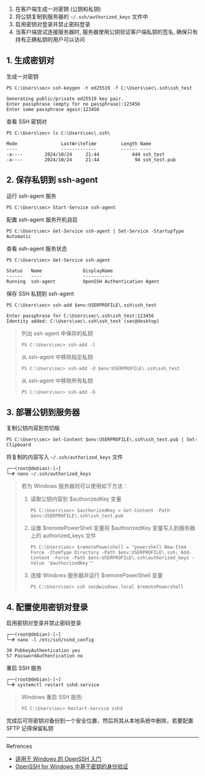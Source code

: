 1. 在客户端生成一对密钥 (公钥和私钥)
2. 将公钥复制到服务器的 `~/.ssh/authorized_keys` 文件中
3. 启用密钥对登录并禁止密码登录
4. 当客户端尝试连接服务器时, 服务器使用公钥验证客户端私钥的签名, 确保只有持有正确私钥的用户可以访问

## 1. 生成密钥对

生成一对密钥

```
PS C:\Users\sec> ssh-keygen -t ed25519 -f C:\Users\sec\.ssh\ssh_test
```

```
Generating public/private ed25519 key pair.
Enter passphrase (empty for no passphrase):123456
Enter same passphrase again:123456
```

查看 SSH 密钥对

```
PS C:\Users\sec> ls C:\Users\sec\.ssh\
```

```
Mode                LastWriteTime         Length Name
----                -------------         ------ ----
-a----        2024/10/24     21:44            444 ssh_test
-a----        2024/10/24     21:44             94 ssh_test.pub
```

## 2. 保存私钥到 ssh-agent

运行 ssh-agent 服务

```
PS C:\Users\sec> Start-Service ssh-agent
```

配置 ssh-agent 服务开机自启

```
PS C:\Users\sec> Get-Service ssh-agent | Set-Service -StartupType Automatic
```

查看 ssh-agent 服务状态

```
PS C:\Users\sec> Get-Service ssh-agent
```

```
Status   Name               DisplayName
------   ----               -----------
Running  ssh-agent          OpenSSH Authentication Agent
```

保存 SSH 私钥到 ssh-agent

```
PS C:\Users\sec> ssh-add $env:USERPROFILE\.ssh\ssh_test
```

```
Enter passphrase for C:\Users\sec\.ssh\ssh_test:123456
Identity added: C:\Users\sec\.ssh\ssh_test (sec@desktop)
```

> 列出 ssh-agent 中保存的私钥
>
> ```
> PS C:\Users\sec> ssh-add -l
> ```
>
> 从 ssh-agent 中移除指定私钥
>
> ```
> PS C:\Users\sec> ssh-add -d $env:USERPROFILE\.ssh\ssh_test
> ```
>
> 从 ssh-agent 中移除所有私钥
>
> ```
> PS C:\Users\sec> ssh-add -D
> ```

## 3. 部署公钥到服务器

复制公钥内容到剪切板

```
PS C:\Users\sec> Get-Content $env:USERPROFILE\.ssh\ssh_test.pub | Set-Clipboard
```

将复制的内容写入 `~/.ssh/authorized_keys` 文件

```
┌──(root@debian)-[~]
└─# nano ~/.ssh/authorized_keys
```

> 若为 Windows 服务器则可以使用如下方法：
>
> 1. 读取公钥内容到 $authorizedKey 变量
>
>    ```
>    PS C:\Users\sec> $authorizedKey = Get-Content -Path $env:USERPROFILE\.ssh\ssh_test.pub
>    ```
>
> 2. 设置 $remotePowerShell 变量将 $authorizedKey 变量写入到服务器上的 authorized_keys 文件
>
>    ```
>    PS C:\Users\sec> $remotePowershell = "powershell New-Item -Force -ItemType Directory -Path $env:USERPROFILE\.ssh; Add-Content -Force -Path $env:USERPROFILE\.ssh\authorized_keys -Value '$authorizedKey'"
>    ```
>
> 3. 连接 Windows 服务器并运行 $remotePowerShell 变量
>
>    ```
>    PS C:\Users\sec> ssh sec@windows.local $remotePowershell
>    ```

## 4. 配置使用密钥对登录

启用密钥对登录并禁止密码登录

```
┌──(root@debian)-[~]
└─# nano -l /etc/ssh/sshd_config
```

```
38 PubkeyAuthentication yes
57 PasswordAuthentication no
```

重启 SSH 服务

```
┌──(root@debian)-[~]
└─# systemctl restart sshd.service
```

> Windows 重启 SSH 服务: 
>
> ```
> PS C:\Users\sec> Restart-Service sshd
> ```

完成后可将密钥对备份到一个安全位置，然后将其从本地系统中删除，若要配置 SFTP 记得保留私钥

---

Refrences

- [适用于 Windows 的 OpenSSH 入门](https://learn.microsoft.com/zh-cn/windows-server/administration/openssh/openssh_install_firstuse?tabs=gui&pivots=windows-server-2025)
- [OpenSSH for Windows 中基于密钥的身份验证](https://learn.microsoft.com/zh-cn/windows-server/administration/openssh/openssh_keymanagement)